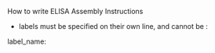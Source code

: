 How to write ELISA Assembly Instructions

- labels must be specified on their own line, and cannot be :

label_name:

